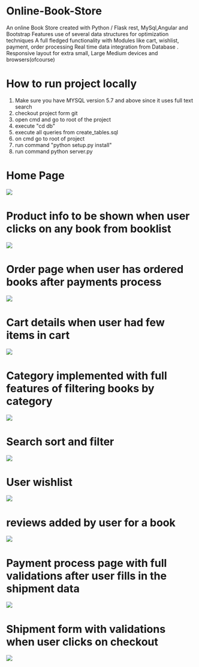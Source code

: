 # Online-Book-Store
An online Book Store created with Python / Flask rest, MySql,Angular and Bootstrap 
Features
use of several data structures for optimization techniques
A full fledged functionality with Modules like cart, wishlist, payment, order processing 
Real time data integration from Database .
Responsive layout for extra small, Large Medium devices and browsers(ofcourse)
# How to run project locally
1. Make sure you have MYSQL version 5.7 and above since it uses full text search
2. checkout project form git 
3. open cmd and go to root of the project
4. execute "cd db"
5. execute all queries from create_tables.sql
6. on cmd go to root of project 
7. run command "python setup.py install"
8. run command python server.py


# Home Page
![](screenshots/Home.png)

# Product info to be shown when user clicks on any book from booklist
![](screenshots/product-info.png)

# Order page when user has ordered books after payments process
![](screenshots/orderlist.png)

# Cart details when user had few items in cart
![](screenshots/cart-page.png)

# Category implemented with full features of filtering books by category
![](screenshots/category.png)

# Search sort and filter 
![](screenshots/sortsearch.png)

# User wishlist 
![](screenshots/wishlist.png)

# reviews added by user for a book
![](screenshots/reviews.png)

# Payment process page with full validations after user fills in the shipment data  
![](screenshots/payment.png)

# Shipment form with validations when user clicks on checkout 
![](screenshots/shipment.png)


